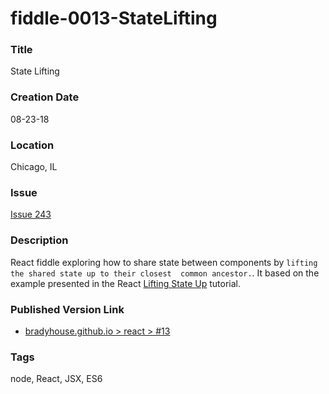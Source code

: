 fiddle-0013-StateLifting
======


### Title

State Lifting


### Creation Date

08-23-18


### Location

Chicago, IL


### Issue

[Issue 243](https://github.com/bradyhouse/house/issues/243)


### Description

React fiddle exploring how to share state between components by `lifting the shared state up to their closest 
common ancestor.`. It based on the example presented in the React [Lifting State Up](https://reactjs.org/docs/lifting-state-up.html) tutorial.


### Published Version Link

  * [bradyhouse.github.io > react > #13](http://bradyhouse.github.io/react/fiddle-0013-StateLifting/#)


### Tags

node, React, JSX, ES6
